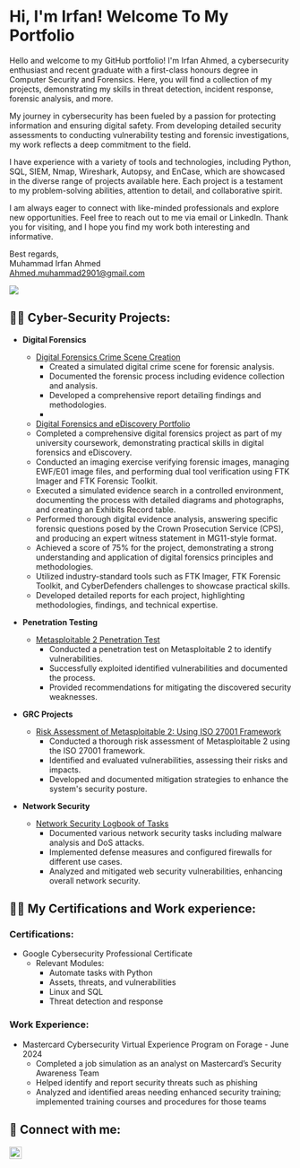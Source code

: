 <h1>Hi, I'm Irfan! Welcome To My Portfolio</h1>

Hello and welcome to my GitHub portfolio! I'm Irfan Ahmed, a cybersecurity enthusiast and recent graduate with a first-class honours degree in Computer Security and Forensics. Here, you will find a collection of my projects, demonstrating my skills in threat detection, incident response, forensic analysis, and more.

My journey in cybersecurity has been fueled by a passion for protecting information and ensuring digital safety. From developing detailed security assessments to conducting vulnerability testing and forensic investigations, my work reflects a deep commitment to the field.

I have experience with a variety of tools and technologies, including Python, SQL, SIEM, Nmap, Wireshark, Autopsy, and EnCase, which are showcased in the diverse range of projects available here. Each project is a testament to my problem-solving abilities, attention to detail, and collaborative spirit.

I am always eager to connect with like-minded professionals and explore new opportunities. Feel free to reach out to me via email or LinkedIn. Thank you for visiting, and I hope you find my work both interesting and informative.


Best regards,  
Muhammad Irfan Ahmed  
Ahmed.muhammad2901@gmail.com  

<a href="https://linkedin.com/in/m-irfan-ahmed"><img src="https://img.shields.io/badge/-LinkedIn-0072b1?&style=for-the-badge&logo=linkedin&logoColor=white" /></a>

<h2>👨‍💻 Cyber-Security Projects:</h2>

- **Digital Forensics**
  - [Digital Forensics Crime Scene Creation](https://github.com/AhmedIrfan198/Digital-Forensics-Crime-Scene-Creation)
    - Created a simulated digital crime scene for forensic analysis.
    - Documented the forensic process including evidence collection and analysis.
    - Developed a comprehensive report detailing findings and methodologies.
    - 
  - [Digital Forensics and eDiscovery Portfolio]()
  - Completed a comprehensive digital forensics project as part of my university coursework, demonstrating practical skills in digital forensics and eDiscovery.
  - Conducted an imaging exercise verifying forensic images, managing EWF/E01 image files, and performing dual tool verification using FTK Imager and FTK Forensic Toolkit.
  - Executed a simulated evidence search in a controlled environment, documenting the process with detailed diagrams and photographs, and creating an Exhibits Record table.
  - Performed thorough digital evidence analysis, answering specific forensic questions posed by the Crown Prosecution Service (CPS), and producing an expert witness statement in MG11-style format.
  - Achieved a score of 75% for the project, demonstrating a strong understanding and application of digital forensics principles and methodologies.
  - Utilized industry-standard tools such as FTK Imager, FTK Forensic Toolkit, and CyberDefenders challenges to showcase practical skills.
  - Developed detailed reports for each project, highlighting methodologies, findings, and technical expertise.


- **Penetration Testing**
  - [Metasploitable 2 Penetration Test](https://github.com/AhmedIrfan198/Penetration-Test-of-Metasploitable-2)
    - Conducted a penetration test on Metasploitable 2 to identify vulnerabilities.
    - Successfully exploited identified vulnerabilities and documented the process.
    - Provided recommendations for mitigating the discovered security weaknesses.

- **GRC Projects**
  - [Risk Assessment of Metasploitable 2: Using ISO 27001 Framework](https://github.com/AhmedIrfan198/Metasploitable-2-Risk-Assessment-and-Mitigation)
    - Conducted a thorough risk assessment of Metasploitable 2 using the ISO 27001 framework.
    - Identified and evaluated vulnerabilities, assessing their risks and impacts.
    - Developed and documented mitigation strategies to enhance the system's security posture.

- **Network Security**
  - [Network Security Logbook of Tasks](https://github.com/AhmedIrfan198/Network-Security-Logbook)
    - Documented various network security tasks including malware analysis and DoS attacks.
    - Implemented defense measures and configured firewalls for different use cases.
    - Analyzed and mitigated web security vulnerabilities, enhancing overall network security.

<h2>👨‍💻 My Certifications and Work experience:</h2>

### Certifications:
- Google Cybersecurity Professional Certificate
  - Relevant Modules:
    - Automate tasks with Python
    - Assets, threats, and vulnerabilities
    - Linux and SQL
    - Threat detection and response

### Work Experience:
- Mastercard Cybersecurity Virtual Experience Program on Forage - June 2024
  - Completed a job simulation as an analyst on Mastercard’s Security Awareness Team
  - Helped identify and report security threats such as phishing
  - Analyzed and identified areas needing enhanced security training; implemented training courses and procedures for those teams

<h2> 🤳 Connect with me:</h2>

[<img align="left" alt="IrfanAhmed | LinkedIn" width="22px" src="https://cdn.jsdelivr.net/npm/simple-icons@v3/icons/linkedin.svg" />][linkedin]

[linkedin]: https://linkedin.com/in/m-irfan-ahmed

<!--
**AhmedIrfan198/AhmedIrfan198** is a ✨ _special_ ✨ repository because its `README.md` (this file) appears on your GitHub profile.

Here are some ideas to get you started:

- 🔭 I’m currently working on ...
- 🌱 I’m currently learning ...
- 👯 I’m looking to collaborate on ...
- 🤔 I’m looking for help with ...
- 💬 Ask me about ...
- 📫 How to reach me: ...
- 😄 Pronouns: ...
- ⚡ Fun fact: ...
-->
